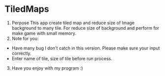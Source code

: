 TiledMaps
=========
1. Perpose
This app create tiled map and reduce size of Image background to many tile.
For reduce size of background and perform for make game with small memory.
2. Note for you:
  - Have many bug I don't catch in this version. Please make sure your input correctly.
  - Enter name of tile, size of tile before run process. 
3. Have you enjoy with my program :)
